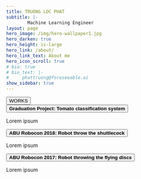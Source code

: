 ```yaml
---
title: TRUONG LOC PHAT
subtitle: |-
        Machine Learning Engineer
layout: page
hero_image: /img/hero-wallpaper1.jpg
hero_darken: true
hero_height: is-large
hero_link: /about/
hero_link_text: About me
hero_icon_scroll: true
# bio: true
# bio_text: |-
#     phattruong@foreseeable.ai
show_sidebar: true
---
```


<div class="columns is-mobile is-centered">
<div class="buttons">
<button class="button is-primary is-rounded is-medium is-hovered is-static">
        WORKS
</button>
</div>
</div>

<div class="box">
  
 <div class = "block">
   <button class="button is-primary is-normal is-static">
    <span class="icon is-small has-text-success">
      <i class="fas fa-check-circle"></i>
    </span>
    <span><b>Graduation Project: Tomato classification system</b></span>
   </button>
  </div>
 <div class = "block">
  <p>Lorem ipsum</p>
 </div>
</div>

<div class="box">
 <div class = "block">
   <button class="button is-primary is-normal is-static">
    <span class="icon is-small has-text-success">
      <i class="fas fa-check-circle"></i>
    </span>
    <span><b>ABU Robocon 2018: Robot throw the shuttlecock</b></span>
   </button>
  </div>
 <div class = "block">
  <p>Lorem ipsum</p>
 </div>
</div>

<div class="box">
 <div class = "block">
   <button class="button is-primary is-normal is-static">
    <span class="icon is-small has-text-success">
      <i class="fas fa-check-circle"></i>
    </span>
    <span><b>ABU Robocon 2017: Robot throwing the flying discs</b></span>
   </button>
  </div>
 <div class = "block">
  <p>Lorem ipsum</p>
 </div>
</div>




